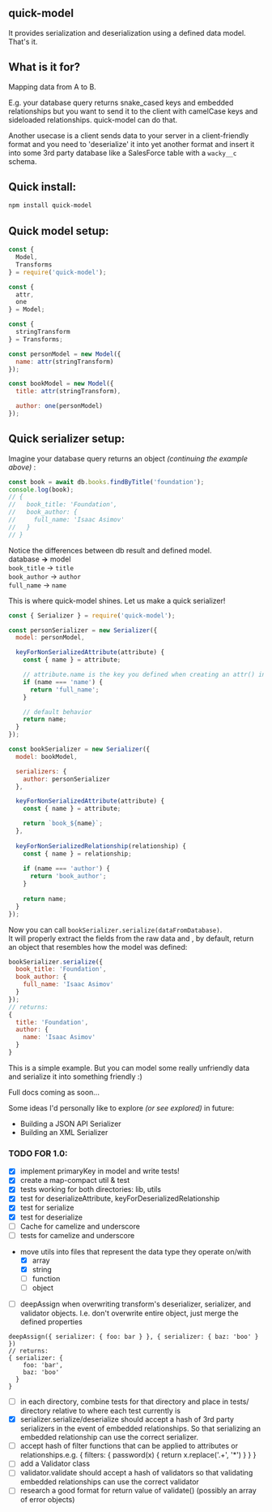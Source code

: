 ## quick-model

It provides serialization and deserialization using a defined data model. That's it.

## What is it for?
Mapping data from A to B.

E.g. your database query returns snake\_cased keys and embedded relationships but you want to send it to the client with camelCase keys and sideloaded relationships. quick-model can do that.  

Another usecase is a client sends data to your server in a client-friendly format and you need to 'deserialize' it into yet another format and insert it into some 3rd party database like a SalesForce table with a `wacky__c` schema.

## Quick install:
```bash
npm install quick-model
```

## Quick model setup:
```js
const { 
  Model,
  Transforms
} = require('quick-model');

const {
  attr,
  one
} = Model;

const { 
  stringTransform
} = Transforms;

const personModel = new Model({
  name: attr(stringTransform)
});

const bookModel = new Model({
  title: attr(stringTransform),

  author: one(personModel)
});
```

## Quick serializer setup:
Imagine your database query returns an object _(continuing the example above)_ :
```js
const book = await db.books.findByTitle('foundation');
console.log(book);
// {
//   book_title: 'Foundation',
//   book_author: { 
//     full_name: 'Isaac Asimov'
//   }
// }
```
Notice the differences between db result and defined model.  
database **->** model  
`book_title` -> `title`  
`book_author` -> `author`  
`full_name` -> `name`  

This is where quick-model shines. Let us make a quick serializer!
```js
const { Serializer } = require('quick-model');

const personSerializer = new Serializer({
  model: personModel,

  keyForNonSerializedAttribute(attribute) {
    const { name } = attribute;

    // attribute.name is the key you defined when creating an attr() in your model.
    if (name === 'name') {
      return 'full_name';
    }

    // default behavior
    return name;
  }
});

const bookSerializer = new Serializer({
  model: bookModel,

  serializers: {
    author: personSerializer
  },

  keyForNonSerializedAttribute(attribute) {
    const { name } = attribute;

    return `book_${name}`;
  },
  
  keyForNonSerializedRelationship(relationship) {
    const { name } = relationship;
    
    if (name === 'author') {
      return 'book_author';
    }
    
    return name;
  }
});
```
Now you can call `bookSerializer.serialize(dataFromDatabase)`.  
It will properly extract the fields from the raw data and , by default, return an object that resembles how the model was defined:
```js
bookSerializer.serialize({
  book_title: 'Foundation',
  book_author: { 
    full_name: 'Isaac Asimov'
  }
});
// returns:
{
  title: 'Foundation',
  author: {
    name: 'Isaac Asimov'
  }
}
```
This is a simple example. But you can model some really unfriendly data and serialize it into something friendly :)

Full docs coming as soon...

Some ideas I'd personally like to explore _(or see explored)_ in future:
- Building a JSON API Serializer
- Building an XML Serializer


### TODO FOR 1.0:
- [x] implement primaryKey in model and write tests!
- [x] create a map-compact util & test
- [x] tests working for both directories: lib, utils
- [x] test for deserializeAttribute, keyForDeserializedRelationship
- [x] test for serialize
- [x] test for deserialize
- [ ] Cache for camelize and underscore
- [ ] tests for camelize and underscore
- move utils into files that represent the data type they operate on/with
  - [x] array
  - [x] string
  - [ ] function
  - [ ] object

- [ ] deepAssign when overwriting transform's deserializer, serializer, and validator objects. I.e. don't overwrite entire object, just merge the defined properties
```
deepAssign({ serializer: { foo: bar } }, { serializer: { baz: 'boo' } })
// returns:
{ serializer: {
    foo: 'bar',
    baz: 'boo'
  }
}
```
- [ ] in each directory, combine tests for that directory and place in tests/ directory relative to where each test currently is
- [x] serializer.serialize/deserialize should accept a hash of 3rd party serializers in the event of embedded relationships. So that serializing an embedded relationship can use the correct serializer.
- [ ] accept hash of filter functions that can be applied to attributes or relationships.e.g. { filters: { password(x) { return x.replace('.+', '\*') } } }
- [ ] add a Validator class
- [ ] validator.validate should accept a hash of validators so that validating embedded relationships can use the correct validator
- [ ] research a good format for return value of validate() (possibly an array of error objects)
